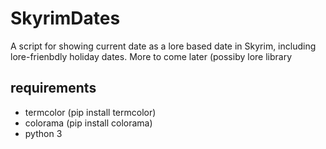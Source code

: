 # SkyrimDates
A script for showing current date as a lore based date in Skyrim, including lore-frienbdly holiday dates.
More to come later (possiby lore library

## requirements
- termcolor (pip install termcolor)
- colorama (pip install colorama)
- python 3
